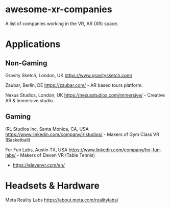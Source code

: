 # awesome-xr-companies
A list of companies working in the VR, AR (XR) space.

# Applications
## Non-Gaming
Gravity Sketch, London, UK https://www.gravitysketch.com/

Zaubar, Berlin, DE https://zaubar.com/ - AR based tours platform.

Nexus Studios, London, UK https://nexusstudios.com/immersive/ - Creative AR & Immersive studio.

## Gaming
IRL Studios Inc. Santa Monica, CA, USA https://www.linkedin.com/company/irlstudios/ - Makers of Gym Class VR (Basketball)

For Fun Labs, Austin TX, USA https://www.linkedin.com/company/for-fun-labs/ - Makers of Eleven VR (Table Tennis)
* https://elevenvr.com/en/

# Headsets & Hardware
Meta Reality Labs
https://about.meta.com/realitylabs/
